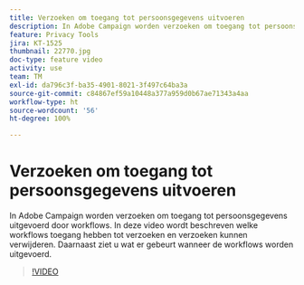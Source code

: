 ```yaml
---
title: Verzoeken om toegang tot persoonsgegevens uitvoeren
description: In Adobe Campaign worden verzoeken om toegang tot persoonsgegevens uitgevoerd door workflows. In deze video wordt beschreven welke workflows toegang hebben tot verzoeken en verzoeken kunnen verwijderen. Daarnaast ziet u wat er gebeurt wanneer de workflows worden uitgevoerd.
feature: Privacy Tools
jira: KT-1525
thumbnail: 22770.jpg
doc-type: feature video
activity: use
team: TM
exl-id: da796c3f-ba35-4901-8021-3f497c64ba3a
source-git-commit: c84867ef59a10448a377a959d0b67ae71343a4aa
workflow-type: ht
source-wordcount: '56'
ht-degree: 100%

---
```


# Verzoeken om toegang tot persoonsgegevens uitvoeren

In Adobe Campaign worden verzoeken om toegang tot persoonsgegevens uitgevoerd door workflows. In deze video wordt beschreven welke workflows toegang hebben tot verzoeken en verzoeken kunnen verwijderen. Daarnaast ziet u wat er gebeurt wanneer de workflows worden uitgevoerd.

>[!VIDEO](https://video.tv.adobe.com/v/22770?quality=12&learn=on)
